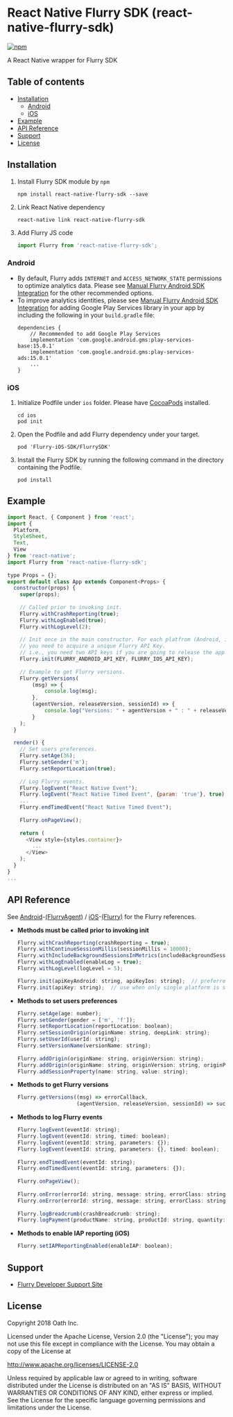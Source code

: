 # React Native Flurry SDK (react-native-flurry-sdk)

[![npm](https://img.shields.io/npm/v/react-native-flurry-sdk.svg?colorB=blue&)](https://www.npmjs.com/package/react-native-flurry-sdk)

A React Native wrapper for Flurry SDK

## Table of contents

- [Installation](#installation)
  - [Android](#android)
  - [iOS](#ios)
- [Example](#example)
- [API Reference](#api-reference)
- [Support](#support)
- [License](#license)

## Installation

1. Install Flurry SDK module by `npm`
   ```
   npm install react-native-flurry-sdk --save
   ```
2. Link React Native dependency
   ```
   react-native link react-native-flurry-sdk
   ```
3. Add Flurry JS code
   ```javascript
   import Flurry from 'react-native-flurry-sdk';
   ```

### Android

- By default, Flurry adds `INTERNET` and `ACCESS_NETWORK_STATE` permissions to optimize analytics data. Please see [Manual Flurry Android SDK Integration](https://developer.yahoo.com/flurry/docs/integrateflurry/android-manual/) for the other recommended options.
- To improve analytics identities, please see [Manual Flurry Android SDK Integration](https://developer.yahoo.com/flurry/docs/integrateflurry/android-manual/) for adding Google Play Services library in your app by including the following in your `build.gradle` file:
  ```
  dependencies {
      // Recommended to add Google Play Services
      implementation 'com.google.android.gms:play-services-base:15.0.1'
      implementation 'com.google.android.gms:play-services-ads:15.0.1' 
      ...
  }
  ```

### iOS

1. Initialize Podfile under `ios` folder. Please have [CocoaPods](https://cocoapods.org) installed.
   ```
   cd ios
   pod init
   ```
2. Open the Podfile and add Flurry dependency under your target.
   ```
   pod 'Flurry-iOS-SDK/FlurrySDK'
   ```
3. Install the Flurry SDK by running the following command in the directory containing the Podfile.
   ```
   pod install
   ```

## Example

```javascript
import React, { Component } from 'react';
import {
  Platform,
  StyleSheet,
  Text,
  View
} from 'react-native';
import Flurry from 'react-native-flurry-sdk';
 
type Props = {};
export default class App extends Component<Props> {
  constructor(props) {
    super(props);
    
    // Called prior to invoking init.
    Flurry.withCrashReporting(true);
    Flurry.withLogEnabled(true);
    Flurry.withLogLevel(2);
    
    // Init once in the main constructor. For each platfrom (Android, iOS) where the app runs
    // you need to acquire a unique Flurry API Key. 
    // i.e., you need two API keys if you are going to release the app on both Android and iOS platforms.
    Flurry.init(FLURRY_ANDROID_API_KEY, FLURRY_IOS_API_KEY);
    
    // Example to get Flurry versions.
    Flurry.getVersions(
        (msg) => {
            console.log(msg);
        },
        (agentVersion, releaseVersion, sessionId) => {
            console.log("Versions: " + agentVersion + " : " + releaseVersion + " : " + sessionId);
        }
    );
  }
 
  render() {
    // Set users preferences.
    Flurry.setAge(36);
    Flurry.setGender('m');
    Flurry.setReportLocation(true);
    
    // Log Flurry events.
    Flurry.logEvent("React Native Event");
    Flurry.logEvent("React Native Timed Event", {param: 'true'}, true);
    ...
    Flurry.endTimedEvent("React Native Timed Event");
    
    Flurry.onPageView();
	
    return (
      <View style={styles.container}>
        ...
      </View>
    );
  }
}
...
```

## API Reference

See [Android](http://flurry.github.io/flurry-android-sdk/)-[(FlurryAgent)](http://flurry.github.io/flurry-android-sdk/com/flurry/android/FlurryAgent.html) /
[iOS](http://flurry.github.io/flurry-ios-sdk/)-[(Flurry)](http://flurry.github.io/flurry-ios-sdk/interface_flurry.html) for
the Flurry references.

- **Methods must be called prior to invoking init**
  ```javascript
  Flurry.withCrashReporting(crashReporting = true);
  Flurry.withContinueSessionMillis(sessionMillis = 10000);
  Flurry.withIncludeBackgroundSessionsInMetrics(includeBackgroundSessionsInMetrics = true);
  Flurry.withLogEnabled(enableLog = true);
  Flurry.withLogLevel(logLevel = 5);
  ```
  ```javascript
  Flurry.init(apiKeyAndroid: string, apiKeyIos: string);  // preferred; passing null if not available
  Flurry.init(apiKey: string);  // use when only single platform is supported, or shared (not recommended)
  ```
- **Methods to set users preferences**
  ```javascript
  Flurry.setAge(age: number);
  Flurry.setGender(gender = ['m', 'f']);
  Flurry.setReportLocation(reportLocation: boolean);
  Flurry.setSessionOrigin(originName: string, deepLink: string);
  Flurry.setUserId(userId: string);
  Flurry.setVersionName(versionName: string);
     
  Flurry.addOrigin(originName: string, originVersion: string);
  Flurry.addOrigin(originName: string, originVersion: string, originParameters: {});
  Flurry.addSessionProperty(name: string, value: string);
  ```
- **Methods to get Flurry versions**
  ```javascript
  Flurry.getVersions((msg) => errorCallback,
                     (agentVersion, releaseVersion, sessionId) => successCallback);
  ```
- **Methods to log Flurry events**
  ```javascript
  Flurry.logEvent(eventId: string);
  Flurry.logEvent(eventId: string, timed: boolean);
  Flurry.logEvent(eventId: string, parameters: {});
  Flurry.logEvent(eventId: string, parameters: {}, timed: boolean);
     
  Flurry.endTimedEvent(eventId: string);
  Flurry.endTimedEvent(eventId: string, parameters: {});
     
  Flurry.onPageView();
     
  Flurry.onError(errorId: string, message: string, errorClass: string);
  Flurry.onError(errorId: string, message: string, errorClass: string, errorParams: {});
     
  Flurry.logBreadcrumb(crashBreadcrumb: string);
  Flurry.logPayment(productName: string, productId: string, quantity: number, price: number, currency: string, transactionId: string, parameters: {});  // Android, see setIAPReportingEnabled for iOS
  ```

- **Methods to enable IAP reporting (iOS)**
  ```javascript
  Flurry.setIAPReportingEnabled(enableIAP: boolean);
  ```
  
## Support

- [Flurry Developer Support Site](https://developer.yahoo.com/flurry/docs/)

## License

Copyright 2018 Oath Inc.

Licensed under the Apache License, Version 2.0 (the "License");
you may not use this file except in compliance with the License.
You may obtain a copy of the License at

  http://www.apache.org/licenses/LICENSE-2.0

Unless required by applicable law or agreed to in writing, software
distributed under the License is distributed on an "AS IS" BASIS,
WITHOUT WARRANTIES OR CONDITIONS OF ANY KIND, either express or implied.
See the License for the specific language governing permissions and
limitations under the License.

